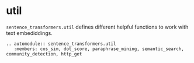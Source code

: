 # util
`sentence_transformers.util` defines different helpful functions to work with text embediddings.

```eval_rst
.. automodule:: sentence_transformers.util
   :members: cos_sim, dot_score, paraphrase_mining, semantic_search, community_detection, http_get
```
